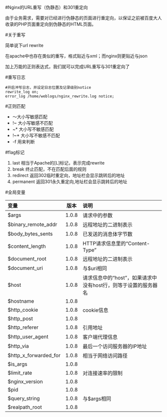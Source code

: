 #Nginx的URL重写（伪静态）和301重定向

由于业务需求，需要对已经进行伪静态的页面进行重定向，以保证之前被百度大人收录的PHP页面重定向到伪静态的HTML页面。

#关于重写

简单说下url rewrite

在apache中也存在类似的重写，格式贴近与xml；而nginx则更贴近与json

加上万能的正则表达式，我们就可以完成URL重写与301重定向了

#重写日志

```nginx
#开启冲写日志，并设定日志位置及记录级别notice
rewrite_log on;
error_log /home/weblogs/nginx_rewrite.log notice;
```

#正则匹配

* ～大小写敏感匹配
* !~ 大小写敏感不匹配
* ~* 大小写不敏感匹配
* !~* 大小写不敏感不匹配
* -f 用来判断

#flag标记

1. last 相当于Apache的[L]标记，表示完成rewrite
2. break 终止匹配，不在匹配后面的规则
3. redirect 返回302临时重定向，地址栏会显示跳转后的地址
4. permanent 返回301永久重定向,地址栏会显示跳转后的地址

#全局变量

| 变量                               |  版本   | 说明                                   |
| :------------------------------- | :---: | :----------------------------------- |
| $args                            | 1.0.8 | 请求中的参数                               |
| $binary_remote_addr              | 1.0.8 | 远程地址的二进制表示                           |
| $body_bytes_sents                | 1.0.8 | 已发送的消息体字节数                           |
| $content_length                  | 1.0.8 | HTTP请求信息里的“Content-Type”             |
| $document_root                   | 1.0.8 | 远程地址的二进制表示                           |
| $document_uri | 1.0.8 | 与$uri相同  |       |                                      |
| $host                            | 1.0.8 | 请求信息中的“host”，如果请求中没有host行，则等于设置的服务器名 |
| $hostname                        | 1.0.8 |                                      |
| $http_cookie                     | 1.0.8 | cookie信息                             |
| $http_post                       | 1.0.8 |                                      |
| $http_referer                    | 1.0.8 | 引用地址                                 |
| $http_user_agent                 | 1.0.8 | 客户端代理信息                              |
| $http_via                        | 1.0.8 | 最后一个访问服务器的IP地址                       |
| $http_x_forwarded_for            | 1.0.8 | 相当于网络访问路径                            |
| $is_args                         | 1.0.8 |                                      |
| $limit_rate                      | 1.0.8 | 对连接速率的限制                             |
| $nginx_version                   | 1.0.8 |                                      |
| $pid                             | 1.0.8 |                                      |
| $query_string | 1.0.8 | 与$args相同 |       |                                      |
| $realpath_root                   | 1.0.8 |                                      |
